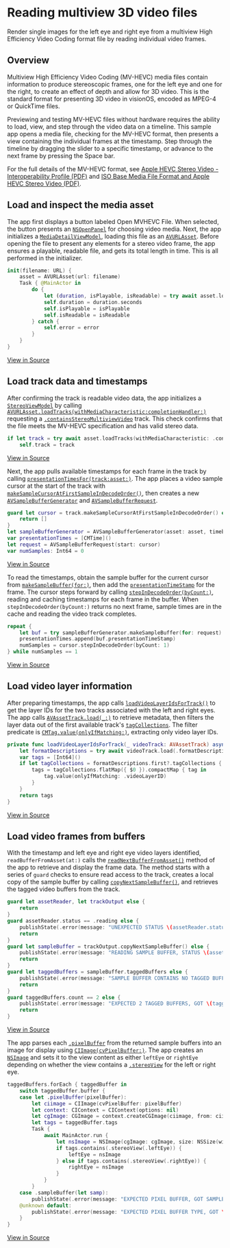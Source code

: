# Reading multiview 3D video files

Render single images for the left eye and right eye from a multiview High Efficiency Video Coding format file by reading individual video frames.

## Overview

Multiview High Efficiency Video Coding (MV-HEVC) media files contain information to produce stereoscopic frames, one for the left eye and one for the right, to create an effect of depth and allow for 3D video. This is the standard format for presenting 3D video in visionOS, encoded as MPEG-4 or QuickTime files.

Previewing and testing MV-HEVC files without hardware requires the ability to load, view, and step through the video data on a timeline. This sample app opens a media file, checking for the MV-HEVC format, then presents a view containing the individual frames at the timestamp. Step through the timeline by dragging the slider to a specific timestamp, or advance to the next frame by pressing the Space bar.

For the full details of the MV-HEVC format, see [Apple HEVC Stereo Video - Interoperability Profile (PDF)](https://developer.apple.com/av-foundation/HEVC-Stereo-Video-Profile.pdf) and [ISO Base Media File Format and Apple HEVC Stereo Video (PDF)](https://developer.apple.com/av-foundation/Stereo-Video-ISOBMFF-Extensions.pdf). 

## Load and inspect the media asset

The app first displays a button labeled Open MVHEVC File. When selected, the button presents an [`NSOpenPanel`][1] for choosing video media. Next, the app initializes a [`MediaDetailViewModel`][media-detail], loading this file as an [`AVURLAsset`][2]. Before opening the file to present any elements for a stereo video frame, the app ensures a playable, readable file, and gets its total length in time. This is all performed in the initializer.

``` swift
init(filename: URL) {
    asset = AVURLAsset(url: filename)
    Task { @MainActor in
        do {
            let (duration, isPlayable, isReadable) = try await asset.load(.duration, .isPlayable, .isReadable)
            self.duration = duration.seconds
            self.isPlayable = isPlayable
            self.isReadable = isReadable
        } catch {
            self.error = error
        }
    }
}
```
[View in Source][media-detail]

## Load track data and timestamps

After confirming the track is readable video data, the app initializes a [`StereoViewModel`][stereo-view] by calling [`AVURLAsset.loadTracks(withMediaCharacteristic:completionHandler:)`][3] requesting a [`.containsStereoMultiviewVideo`][4] track. This check confirms that the file meets the MV-HEVC specification and has valid stereo data.

``` swift
if let track = try await asset.loadTracks(withMediaCharacteristic: .containsStereoMultiviewVideo).first {
    self.track = track
```
[View in Source][5]

Next, the app pulls available timestamps for each frame in the track by calling [`presentationTimesFor(track:asset:)`][load-frame-times]. The app places a video sample cursor at the start of the track with [`makeSampleCursorAtFirstSampleInDecodeOrder()`][6], then creates a new [`AVSampleBufferGenerator`][7] and [`AVSampleBufferRequest`][8].

``` swift
guard let cursor = track.makeSampleCursorAtFirstSampleInDecodeOrder() else {
    return []
}
let sampleBufferGenerator = AVSampleBufferGenerator(asset: asset, timebase: nil)
var presentationTimes = [CMTime]()
let request = AVSampleBufferRequest(start: cursor)
var numSamples: Int64 = 0
```
[View in Source][load-frame-times]

To read the timestamps, obtain the sample buffer for the current cursor from [`makeSampleBuffer(for:)`][9], then add the [`presentationTimeStamp`][10] for the frame. The cursor steps forward by calling [`stepInDecodeOrder(byCount:)`][11], reading and caching timestamps for each frame in the buffer. When `stepInDecodeOrder(byCount:)` returns no next frame, sample times are in the cache and reading the video track completes.

``` swift
repeat {
    let buf = try sampleBufferGenerator.makeSampleBuffer(for: request)
    presentationTimes.append(buf.presentationTimeStamp)
    numSamples = cursor.stepInDecodeOrder(byCount: 1)
} while numSamples == 1
```
[View in Source][load-frame-times]

## Load video layer information

After preparing timestamps, the app calls [`loadVideoLayerIdsForTrack()`][load-video-layers] to get the layer IDs for the two tracks associated with the left and right eyes. The app calls [`AVAssetTrack.load(_:)`][12] to retrieve metadata, then filters the layer data out of the first available track's [`tagCollections`][13]. The filter predicate is [`CMTag.value(onlyIfMatching:)`][14], extracting only video layer IDs.

``` swift
private func loadVideoLayerIdsForTrack(_ videoTrack: AVAssetTrack) async throws -> [Int64]? {
    let formatDescriptions = try await videoTrack.load(.formatDescriptions)
    var tags = [Int64]()
    if let tagCollections = formatDescriptions.first?.tagCollections {
        tags = tagCollections.flatMap({ $0 }).compactMap { tag in
            tag.value(onlyIfMatching: .videoLayerID)
        }
    }
    return tags
}
```
[View in Source][load-video-layers]

## Load video frames from buffers

With the timestamp and left eye and right eye video layers identified, `readBufferFromAsset(at:)` calls the [`readNextBufferFromAsset()`][read-next-frames] method of the app to retrieve and display the frame data. The method starts with a series of `guard` checks to ensure read access to the track, creates a local copy of the sample buffer by calling [`copyNextSampleBuffer()`][16], and retrieves the tagged video buffers from the track.

``` swift
guard let assetReader, let trackOutput else {
    return
}
guard assetReader.status == .reading else {
    publishState(.error(message: "UNEXPECTED STATUS \(assetReader.status)"))
    return
}
guard let sampleBuffer = trackOutput.copyNextSampleBuffer() else {
    publishState(.error(message: "READING SAMPLE BUFFER, STATUS \(assetReader.status), ERROR \(String(describing: assetReader.error))"))
    return
}
guard let taggedBuffers = sampleBuffer.taggedBuffers else {
    publishState(.error(message: "SAMPLE BUFFER CONTAINS NO TAGGED BUFFERS: \(sampleBuffer)"))
    return
}
guard taggedBuffers.count == 2 else {
    publishState(.error(message: "EXPECTED 2 TAGGED BUFFERS, GOT \(taggedBuffers.count)"))
    return
}
```
[View in Source][read-next-frames]

The app parses each [`.pixelBuffer`][17] from the returned sample buffers into an image for display using [`CIImage(cvPixelBuffer:)`][18]. The app creates an [`NSImage`][21] and sets it to the view content as either `leftEye` or `rightEye` depending on whether the view contains a [`.stereoView`][19] for the left or right eye.

``` swift
taggedBuffers.forEach { taggedBuffer in
    switch taggedBuffer.buffer {
    case let .pixelBuffer(pixelBuffer):
        let ciimage = CIImage(cvPixelBuffer: pixelBuffer)
        let context: CIContext = CIContext(options: nil)
        let cgImage: CGImage = context.createCGImage(ciimage, from: ciimage.extent)!
        let tags = taggedBuffer.tags
        Task {
            await MainActor.run {
                let nsImage = NSImage(cgImage: cgImage, size: NSSize(width: 320, height: 240))
                if tags.contains(.stereoView(.leftEye)) {
                    leftEye = nsImage
                } else if tags.contains(.stereoView(.rightEye)) {
                    rightEye = nsImage
                }
            }
        }
    case .sampleBuffer(let samp):
        publishState(.error(message: "EXPECTED PIXEL BUFFER, GOT SAMPLE BUFFER \(samp)"))
    @unknown default:
        publishState(.error(message: "EXPECTED PIXEL BUFFER TYPE, GOT \(taggedBuffer.buffer)"))
    }
}
```
[View in Source][read-next-frames]

[1]:    https://developer.apple.com/documentation/appkit/nsopenpanel
[2]:    https://developer.apple.com/documentation/avfoundation/avurlasset
[3]:    https://developer.apple.com/documentation/avfoundation/avasset/3746530-loadtracks
[4]:    https://developer.apple.com/documentation/avfoundation/avmediacharacteristic/4165297-containsstereomultiviewvideo
[5]:    x-source-tag://InitStereoModel
[6]:    https://developer.apple.com/documentation/avfoundation/avassettrack/1387226-makesamplecursoratfirstsampleind
[7]:    https://developer.apple.com/documentation/avfoundation/avsamplebuffergenerator
[8]:    https://developer.apple.com/documentation/avfoundation/avsamplebufferrequest
[9]:    https://developer.apple.com/documentation/avfoundation/avsamplebuffergenerator/3950877-makesamplebuffer
[10]:   https://developer.apple.com/documentation/coremedia/cmsamplebuffer/3242559-presentationtimestamp
[11]:   https://developer.apple.com/documentation/avfoundation/avsamplecursor/1389606-stepindecodeorder
[12]:   https://developer.apple.com/documentation/avfoundation/avasynchronouskeyvalueloading/3747326-load
[13]:   https://developer.apple.com/documentation/coremedia/cmformatdescription/4211327-tagcollections
[14]:   https://developer.apple.com/documentation/coremedia/cmtag/4183777-value
[15]:   https://developer.apple.com/documentation/avfoundation/avassetreader/status/reading
[16]:   https://developer.apple.com/documentation/avfoundation/avassetreaderoutput/1385732-copynextsamplebuffer
[17]:   https://developer.apple.com/documentation/coremedia/cmtaggedbuffer/buffer/pixelbuffer
[18]:   https://developer.apple.com/documentation/coreimage/ciimage/1438072-init
[19]:   https://developer.apple.com/documentation/coremedia/cmtag/4211331-stereoview
[21]:   https://developer.apple.com/documentation/appkit/nsimage

[media-detail]:         x-source-tag://MediaDetailViewModel
[stereo-view]:          x-source-tag://StereoViewModel
[load-frame-times]:     x-source-tag://LoadFrameTimes
[load-video-layers]:    x-source-tag://LoadVideoLayers
[read-asset-buffer]:    x-source-tag://ReadAssetBuffer
[read-next-frames]:     x-source-tag://ReadNextFrames
